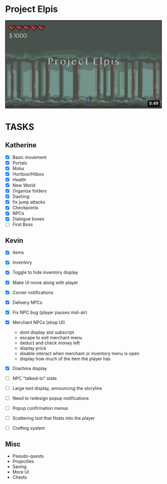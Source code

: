 
# Project Elpis

[![Trailer](elpis_trailer.png)](https://www.youtube.com/watch?v=WP5z9PeS1fU&ab_channel=Neverlandiz)

# TASKS

## Katherine
- [x] Basic movement
- [x] Portals
- [x] Mobs
- [x] Hurtbox/Hitbox
- [x] Health
- [x] New World
- [x] Organize folders
- [x] Dashing
- [x] fix jump attacks
- [x] Checkpoints
- [x] NPCs
- [x] Dialogue boxes
- [ ] First Boss

## Kevin
- [x] Items
- [x] Inventory
- [x] Toggle to hide inventory display
- [x] Make UI move along with player
- [x] Corner notifications

- [x] Delivery NPCs
- [x] Fix NPC bug (player pauses mid-air)
- [x] Merchant NPCs (shop UI)
  - dont display slot subscript
  - escape to exit merchant menu
  - deduct and check money left
  - display price
  - disable interact when merchant or inventory menu is open
  - display how much of the item the player has
- [x] Drachma display

- [ ] NPC "talked-to" state
- [ ] Large text display, announcing the storyline
- [ ] Need to redesign popup notifications
- [ ] Popup confirmation menus
- [ ] Scattering loot that floats into the player
- [ ] Crafting system


## Misc
- Pseudo-quests
- Projectiles
- Saving
- More UI
- Chests

